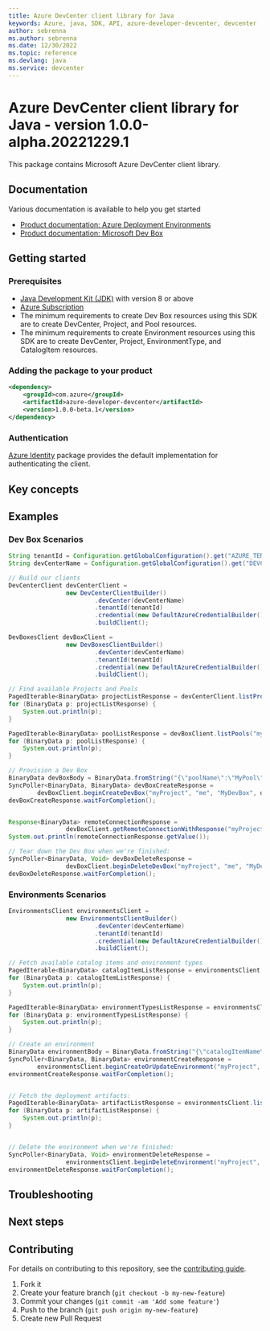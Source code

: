 ```yaml
---
title: Azure DevCenter client library for Java
keywords: Azure, java, SDK, API, azure-developer-devcenter, devcenter
author: sebrenna
ms.author: sebrenna
ms.date: 12/30/2022
ms.topic: reference
ms.devlang: java
ms.service: devcenter
---
```

# Azure DevCenter client library for Java - version 1.0.0-alpha.20221229.1 


This package contains Microsoft Azure DevCenter client library.

## Documentation

Various documentation is available to help you get started

- [Product documentation: Azure Deployment Environments][environments_documentation]
- [Product documentation: Microsoft Dev Box][devbox_documentation]

## Getting started

### Prerequisites

- [Java Development Kit (JDK)][jdk] with version 8 or above
- [Azure Subscription][azure_subscription]
- The minimum requirements to create Dev Box resources using this SDK are to create DevCenter, Project, and Pool resources.
- The minimum requirements to create Environment resources using this SDK are to create DevCenter, Project, EnvironmentType, and CatalogItem resources.

### Adding the package to your product

[//]: # ({x-version-update-start;com.azure:azure-developer-devcenter;current})
```xml
<dependency>
    <groupId>com.azure</groupId>
    <artifactId>azure-developer-devcenter</artifactId>
    <version>1.0.0-beta.1</version>
</dependency>
```
[//]: # ({x-version-update-end})

### Authentication

[Azure Identity][azure_identity] package provides the default implementation for authenticating the client.

## Key concepts

## Examples
### Dev Box Scenarios
```java com.azure.developer.devcenter.readme.devboxes
String tenantId = Configuration.getGlobalConfiguration().get("AZURE_TENANT_ID");
String devCenterName = Configuration.getGlobalConfiguration().get("DEVCENTER_NAME");

// Build our clients
DevCenterClient devCenterClient =
                new DevCenterClientBuilder()
                        .devCenter(devCenterName)
                        .tenantId(tenantId)
                        .credential(new DefaultAzureCredentialBuilder().build())
                        .buildClient();

DevBoxesClient devBoxClient =
                new DevBoxesClientBuilder()
                        .devCenter(devCenterName)
                        .tenantId(tenantId)
                        .credential(new DefaultAzureCredentialBuilder().build())
                        .buildClient();

// Find available Projects and Pools
PagedIterable<BinaryData> projectListResponse = devCenterClient.listProjects(null);
for (BinaryData p: projectListResponse) {
    System.out.println(p);
}

PagedIterable<BinaryData> poolListResponse = devBoxClient.listPools("myProject", null);
for (BinaryData p: poolListResponse) {
    System.out.println(p);
}

// Provision a Dev Box
BinaryData devBoxBody = BinaryData.fromString("{\"poolName\":\"MyPool\"}");
SyncPoller<BinaryData, BinaryData> devBoxCreateResponse =
        devBoxClient.beginCreateDevBox("myProject", "me", "MyDevBox", devBoxBody, null);
devBoxCreateResponse.waitForCompletion();


Response<BinaryData> remoteConnectionResponse =
                devBoxClient.getRemoteConnectionWithResponse("myProject", "me", "MyDevBox", null);
System.out.println(remoteConnectionResponse.getValue());

// Tear down the Dev Box when we're finished:
SyncPoller<BinaryData, Void> devBoxDeleteResponse =
                devBoxClient.beginDeleteDevBox("myProject", "me", "MyDevBox", null);
devBoxDeleteResponse.waitForCompletion();        
```

### Environments Scenarios
```java com.azure.developer.devcenter.readme.environments
EnvironmentsClient environmentsClient =
                new EnvironmentsClientBuilder()
                        .devCenter(devCenterName)
                        .tenantId(tenantId)
                        .credential(new DefaultAzureCredentialBuilder().build())
                        .buildClient();

// Fetch available catalog items and environment types
PagedIterable<BinaryData> catalogItemListResponse = environmentsClient.listCatalogItems("myProject", null);
for (BinaryData p: catalogItemListResponse) {
    System.out.println(p);
}

PagedIterable<BinaryData> environmentTypesListResponse = environmentsClient.listEnvironmentTypes("myProject", null);
for (BinaryData p: environmentTypesListResponse) {
    System.out.println(p);
}

// Create an environment
BinaryData environmentBody = BinaryData.fromString("{\"catalogItemName\":\"MyCatalogItem\", \"environmentType\":\"MyEnvironmentType\"}");
SyncPoller<BinaryData, BinaryData> environmentCreateResponse =
        environmentsClient.beginCreateOrUpdateEnvironment("myProject", "me", "TestEnvironment", environmentBody, null);
environmentCreateResponse.waitForCompletion();


// Fetch the deployment artifacts:
PagedIterable<BinaryData> artifactListResponse = environmentsClient.listArtifactsByEnvironment("myProject", "me", "TestEnvironment", null);
for (BinaryData p: artifactListResponse) {
    System.out.println(p);
}


// Delete the environment when we're finished:
SyncPoller<BinaryData, Void> environmentDeleteResponse =
                environmentsClient.beginDeleteEnvironment("myProject", "me", "TestEnvironment", null);
environmentDeleteResponse.waitForCompletion();
```

## Troubleshooting

## Next steps

## Contributing

For details on contributing to this repository, see the [contributing guide](https://github.com/Azure/azure-sdk-for-java/blob/main/CONTRIBUTING.md).

1. Fork it
1. Create your feature branch (`git checkout -b my-new-feature`)
1. Commit your changes (`git commit -am 'Add some feature'`)
1. Push to the branch (`git push origin my-new-feature`)
1. Create new Pull Request

<!-- LINKS -->
[environments_documentation]: https://learn.microsoft.com/azure/deployment-environments/
[devbox_documentation]: https://learn.microsoft.com/azure/dev-box/
[docs]: https://azure.github.io/azure-sdk-for-java/
[jdk]: /java/azure/jdk/
[azure_subscription]: https://azure.microsoft.com/free/
[azure_identity]: https://github.com/Azure/azure-sdk-for-java/blob/main/sdk/identity/azure-identity

